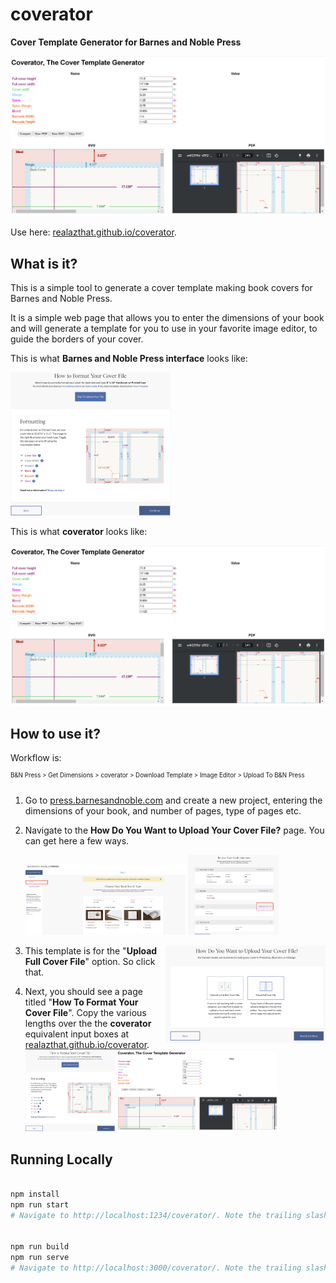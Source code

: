 # coverator

**Cover Template Generator for Barnes and Noble Press**

<img width="512px" src="assets/coverator.png" />

Use here:
[realazthat.github.io/coverator](https://realazthat.github.io/coverator).

## What is it?

This is a simple tool to generate a cover template making book covers for Barnes
and Noble Press.

It is a simple web page that allows you to enter the dimensions of your book and
will generate a template for you to use in your favorite image editor, to guide
the borders of your cover.

This is what **Barnes and Noble Press interface** looks like:

<img width="256px" src="assets/bn-format.png" />

This is what **coverator** looks like:

<img width="512px" src="assets/coverator.png" />

## How to use it?

Workflow is:

<sup><sup>B&N Press &gt; Get Dimensions &gt; coverator &gt; Download Template
&gt; Image Editor &gt; Upload To B&N Press</sup></sup>

1. Go to [press.barnesandnoble.com](https://press.barnesandnoble.com) and create
   a new project, entering the dimensions of your book, and number of pages,
   type of pages etc.
2. Navigate to the **How Do You Want to Upload Your Cover File?** page. You can
   get here a few ways.
   <div style=""><img width="256px" src="assets/bn-cover-menu.png" />
   <img style="" height="128px" src="assets/bn-review-book-summary.png" /></div>

3. <img style="float: right" width="256px" src="assets/bn-upload.png" /> This
   template is for the "**Upload Full Cover File**" option. So click that.

4. Next, you should see a page titled "**How To Format Your Cover File**". Copy
   the various lengths over the the **coverator** equivalent input boxes at
   [realazthat.github.io/coverator](https://realazthat.github.io/coverator).
   <img height="128px" src="assets/bn-format.png">
   <img width="256px" src="assets/coverator.png">

## Running Locally

```bash

npm install
npm run start
# Navigate to http://localhost:1234/coverator/. Note the trailing slash!


npm run build
npm run serve
# Navigate to http://localhost:3000/coverator/. Note the trailing slash!
```
